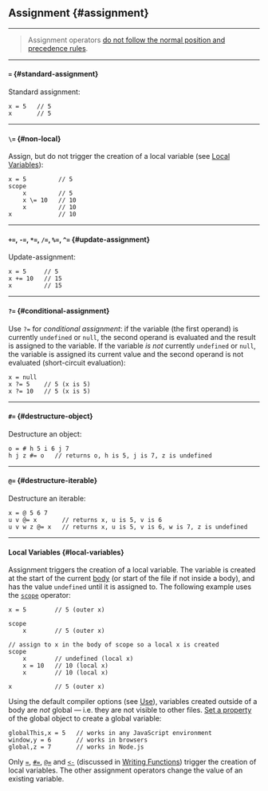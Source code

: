 ## Assignment {#assignment}

---

> Assignment operators [do not follow the normal position and precedence rules](#assignment-precedence).

---

#### `=` {#standard-assignment}

Standard assignment:

```
x = 5   // 5
x       // 5
```

---

#### `\=` {#non-local}

Assign, but do not trigger the creation of a local variable (see [Local Variables](#local-variables)):

```
x = 5         // 5
scope
    x         // 5
    x \= 10   // 10
    x         // 10
x             // 10
```

---

#### `+=`, `-=`, `*=`, `/=`, `%=`, `^=` {#update-assignment}

Update-assignment:

```
x = 5     // 5
x += 10   // 15
x         // 15
```

---

#### `?=` {#conditional-assignment}

Use `?=` for _conditional assignment_: if the variable (the first operand) is currently `undefined` or `null`, the second operand is evaluated and the result is assigned to the variable. If the variable _is not_ currently `undefined` or `null`, the variable is assigned its current value and the second operand is not evaluated (short-circuit evaluation):

```
x = null
x ?= 5    // 5 (x is 5)
x ?= 10   // 5 (x is 5)
```

---

#### `#=` {#destructure-object}

Destructure an object:

```
o = # h 5 i 6 j 7
h j z #= o   // returns o, h is 5, j is 7, z is undefined
```

---

#### `@=` {#destructure-iterable}

Destructure an iterable:

```
x = @ 5 6 7
u v @= x       // returns x, u is 5, v is 6
u v w z @= x   // returns x, u is 5, v is 6, w is 7, z is undefined
```

---

#### Local Variables {#local-variables}

Assignment triggers the creation of a local variable. The variable is created at the start of the current [body](#body-operands) (or start of the file if not inside a body), and has the value `undefined` until it is assigned to. The following example uses the [`scope`](#scope-op) operator:

```
x = 5        // 5 (outer x)

scope
    x        // 5 (outer x)

// assign to x in the body of scope so a local x is created
scope
    x        // undefined (local x)
    x = 10   // 10 (local x)
    x        // 10 (local x)

x            // 5 (outer x)
```

Using the default compiler options (see [Use](#use)), variables created outside of a body are _not_ global &mdash; i.e. they are not visible to other files. [Set a property](#set-property) of the global object to create a global variable:

```
globalThis,x = 5   // works in any JavaScript environment
window,y = 6       // works in browsers
global,z = 7       // works in Node.js
```

Only [`=`](#standard-assignment), [`#=`](#destructure-object), [`@=`](#destructure-iterable) and [`<-`](#options) (discussed in [Writing Functions](#writing-functions)) trigger the creation of local variables. The other assignment operators change the value of an existing variable.
